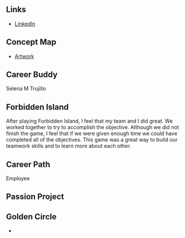 ## Links

* [LinkedIn](https://www.linkedin.com/in/amberg96/)


## Concept Map
* [Artwork](Artwork.pdf)


## Career Buddy
Selena M Trujillo


## Forbidden Island 
After playing Forbidden Island, I feel that my team and I did great. We worked together to try to accomplish the objective. Although we did not finish the game, I feel that if we were given enough time we could have completed all of the objectives. This game was a great way to build our teamwork skills and to learn more about each other.

## Career Path
Employee  

## Passion Project



## Golden Circle 
* []()
